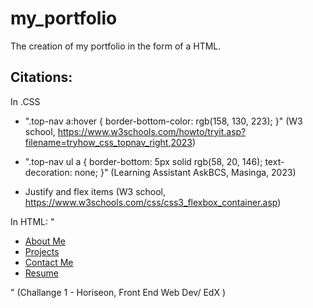 # my_portfolio
The creation of my portfolio in the form of a HTML.

## Citations:

In .CSS 
* ".top-nav a:hover {
  border-bottom-color: rgb(158, 130, 223);
}"  (W3 school, https://www.w3schools.com/howto/tryit.asp?filename=tryhow_css_topnav_right,2023)

* ".top-nav ul a {
  border-bottom: 5px solid rgb(58, 20, 146);
  text-decoration: none;
}" (Learning Assistant AskBCS, Masinga, 2023)

* Justify and flex items (W3 school, https://www.w3schools.com/css/css3_flexbox_container.asp)

In HTML:
"<div>
        <ul>
          <li><a href="#about-me">About Me</a></li>
          <li><a href="#projects">Projects</a></li>
          <li><a href="#contact-me">Contact Me</a></li>
          <li><a href="#resume">Resume</a></li>
        </ul>
      </div>" (Challange 1 - Horiseon, Front End Web Dev/ EdX )

